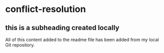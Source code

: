 # conflict-resolution

## this is a subheading created locally

All of this content added to the readme file has been added from my local Git repository.